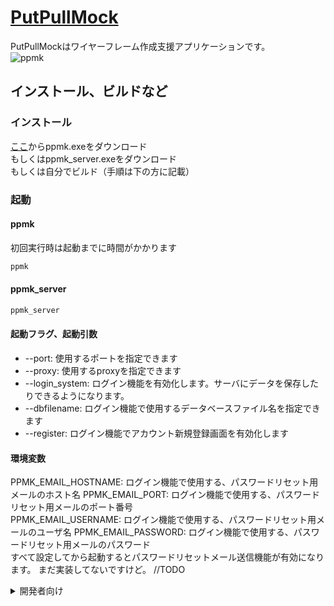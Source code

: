 # [PutPullMock](http://jec21jy0216.pya.jp/)
PutPullMockはワイヤーフレーム作成支援アプリケーションです。  
![ppmk](https://raw.githubusercontent.com/mt3hr/PutPullMock/main/devdocs/resources/screenshot.1672967496.png)

## インストール、ビルドなど

### インストール
[ここ](https://github.com/mt3hr/PutPullMock/releases/)からppmk.exeをダウンロード  
もしくはppmk_server.exeをダウンロード  
もしくは自分でビルド（手順は下の方に記載）  

### 起動

#### ppmk
初回実行時は起動までに時間がかかります  
```powershell:launch_ppmk.ps1
ppmk
```

#### ppmk_server
```powershell:launch_ppmk_server.ps1
ppmk_server
```

#### 起動フラグ、起動引数
- --port: 使用するポートを指定できます
- --proxy: 使用するproxyを指定できます
- --login_system: ログイン機能を有効化します。サーバにデータを保存したりできるようになります。
- --dbfilename: ログイン機能で使用するデータベースファイル名を指定できます
- --register: ログイン機能でアカウント新規登録画面を有効化します

#### 環境変数
PPMK_EMAIL_HOSTNAME: ログイン機能で使用する、パスワードリセット用メールのホスト名
PPMK_EMAIL_PORT: ログイン機能で使用する、パスワードリセット用メールのポート番号       
PPMK_EMAIL_USERNAME: ログイン機能で使用する、パスワードリセット用メールのユーザ名
PPMK_EMAIL_PASSWORD: ログイン機能で使用する、パスワードリセット用メールのパスワード   
すべて設定してから起動するとパスワードリセットメール送信機能が有効になります。
まだ実装してないですけど。
//TODO

<details>
<summary>開発者向け</summary>
（powershellで実行してください）

### セットアップ
1. [nodejs-v18.12.1](https://nodejs.org/download/release/v18.12.1/node-v18.12.1-x64.msi)をインストールする
2. [golang-v1.19.4](https://go.dev/dl/go1.19.4.windows-amd64.msi)をインストールする
3. このRepositoryをCloneする
```powershell:clone_ppmk
cd $HOME
git clone https://github.com/mt3hr/PutPullMock.git
cd PutPullMock
```
4. セットアップする
```posershell:setup.ps1
npm i
```

### 開発
以下のコマンドを実行してから表示されたアドレスにアクセスし、ソースコードを編集する  
```powershell:serve_ppmk.ps1
cd $HOME/PutPullMock
code .
npm run serve
```

### インストール
```powershell:build_ppmk.ps1
cd $HOME/PutPullMock
npm run install_app
npm run install_server
```
</details>
